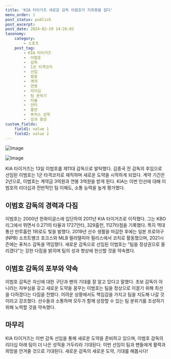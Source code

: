```yaml
---
title: 'KIA 타이거즈 새로운 감독 이범호가 지휘봉을 잡다'
menu_order: 1
post_status: publish
post_excerpt: 
post_date: 2024-02-19 14:26:02
taxonomy:
    category:
        - 스포츠
    post_tag:
        - KIA 타이거즈
        -  이범호
        -  감독
        -  1군 타격코치
        -  선임
        -  발표
        -  계약
        -  연봉
        -  리더십
        -  팀 분위기
        -  타율
        -  안타
        -  홈런
        -  퓨처스 감독
        -  성과 향상
custom_fields:
    field1: value 1
    field2: value 2
---
```


![Image](https://imgnews.pstatic.net/image/629/2024/02/13/202462421707804545_20240213151302151.jpg?type=w647)

![Image](https://imgnews.pstatic.net/image/629/2024/02/13/202476361707804645_20240213151302155.jpg?type=w647)

KIA 타이거즈는 13일 이범호를 제11대 감독으로 발탁했다. 김종국 전 감독의 후임으로 선임된 이범호는 1군 타격코치로 재직하며 새로운 도약을 시작하게 되었다. 계약 기간은 2년으로, 이범호는 계약금 3억원과 연봉 3억원을 받게 된다. KIA는 이번 인선에 대해 이범호의 리더십과 전반적인 팀 이해도, 소통 능력을 높게 평가했다. 
## 이범호 감독의 경력과 다짐
이범호는 2000년 한화이글스에 입단하여 2011년 KIA 타이거즈로 이적했다. 그는 KBO리그에서 뛰면서 0.271의 타율과 1727안타, 329홈런, 1127타점을 기록했다. 특히 역대 통산 만루홈런 1위로도 빛을 발했다. 2019년 선수 생활을 마감한 후에는 일본 프로야구(NPB) 소프트뱅크 호크스와 MLB 필라델피아 필리스에서 코치로 활동했으며, 2021시즌에는 퓨처스 감독을 역임했다. 새로운 감독으로 선임된 이범호는 "팀을 정상권으로 올리겠다"는 강한 다짐을 밝히며 팀의 성과 향상에 헌신할 것을 약속했다.
## 이범호 감독의 포부와 약속
이범호 감독은 자신에 대한 구단과 팬의 기대를 잘 알고 있다고 말했다. 초보 감독이 아니라는 자부심을 갖고 새로운 도약을 꿈꾸는 이범호는 팀을 정상으로 이끌기 위해 최선을 다하겠다는 다짐을 전했다. 어려운 상황에서도 책임감을 가지고 팀을 지도해 나갈 것이라고 강조했다. 선수들과 소통하며 모두가 함께 성장할 수 있는 팀 분위기를 조성하기 위해 노력할 것을 약속했다.
## 마무리
KIA 타이거즈는 이번 감독 선임을 통해 새로운 도약을 준비하고 있으며, 이범호 감독의 리더십 아래 팀이 더 나은 성적을 거두리라 기대된다. 이번 선임이 팀과 팬들에게 활력과 희망을 안겨줄 것으로 기대된다. 새로운 감독의 새로운 도약, 기대를 해봅시다!
